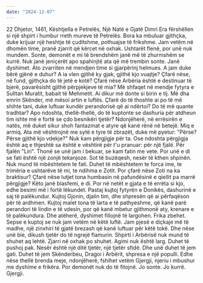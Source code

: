 ```yaml
---
date: "2024-12-07"
---
```

22 Dhjetor, 1461, Kështjella e Petrelës, Një Natë e Gjatë Dimri
Era fërshëllen si një shpirt i humbur rreth mureve të Petrelës. Bora ka mbuluar gjithçka, duke krijuar një heshtje të çuditshme, pothuajse të frikshme. Jam vetëm në dhomën time, pranë zjarrit që kërcet në oxhak. Ushtarët flenë, por unë nuk mundem. Sonte, demonët e mi të brendshëm janë më të zhurmshëm se kurrë.
Nuk janë jeniçerët apo spahinjtë ata që më trembin sonte. Janë dyshimet. Ato zvarriten në mendjen time si gjarpërinj helmues. A jam duke bërë gjënë e duhur? A ia vlen gjithë ky gjak, gjithë kjo vuajtje? Çfarë nëse, në fund, gjithçka do të jetë e kotë? Çfarë nëse Arbëria është e destinuar të bjerë, pavarësisht gjithë përpjekjeve të mia?
Më shfaqet në mendje fytyra e Sulltan Muratit, babait të Mehmetit. Ai dikur më donte si birin e tij. Më dha emrin Skënder, më mësoi artin e luftës. Çfarë do të thoshte ai po të më shihte tani, duke luftuar kundër perandorisë që ai ndërtoi? Do të më quante tradhtar? Apo ndoshta, thellë-thellë, do të kuptonte se dashuria për atdheun tim ishte më e fortë se çdo besnikëri tjetër?
Ndonjëherë, në errësirën e natës, më duket sikur shoh fantazmat e atyre që kanë rënë në betejë. Miq e armiq. Ata më vështrojnë me sytë e tyre të zbrazët, duke më pyetur: "Përse? Përse gjithë kjo vdekje?" Nuk kam përgjigje për ta. Ose ndoshta përgjigja është aq e thjeshtë sa është e vështirë për t'u pranuar: për një fjalë. Për fjalën "Liri".
Thonë se unë jam i bekuar, se kam fatin me vete. Por unë e di se fati është një zonjë tekanjoze. Sot të buzëqesh, nesër të kthen shpinën. Nuk mund të mbështetem te fati. Duhet të mbështetem te forca ime, te trimëria e ushtarëve të mi, te ndihma e Zotit.
Por çfarë nëse Zoti na ka braktisur? Çfarë nëse lutjet tona humbasin në pafundësinë e qiellit pa marrë përgjigje? Këto janë blasfemi, e di. Por në netët e gjata e të errëta si kjo, edhe besimi më i fortë lëkundet.
Pastaj kujtoj fytyrën e Donikës, dashurinë e saj të palëkundur. Kujtoj Gjonin, djalin tim, dhe shpresën që ai përfaqëson për të ardhmen. Kujtoj malet tona të larta e të pathyeshme, që kanë parë perandori të lindin e të vdesin, por që kanë mbetur gjithmonë aty, krenare e të palëkundura.
Dhe atëherë, dyshimet fillojnë të largohen. Frika zbehet. Sepse e kuptoj se nuk jam vetëm në këtë luftë. Jam pjesë e diçkaje më të madhe, një zinxhiri të gjatë brezash që kanë luftuar për këtë tokë. Dhe nëse unë bie, dikush tjetër do të ngrejë flamurin. Shpirti i Arbërisë nuk mund të shuhet aq lehtë.
Zjarri në oxhak po shuhet. Agimi nuk është larg. Duhet të pushoj pak. Nesër është një ditë tjetër, një tjetër sfidë. Dhe unë duhet të jem gati. Duhet të jem Skënderbeu, Dragoi i Arbërit, shpresa e një populli. Edhe nëse thellë brenda meje, ndonjëherë, fshihet vetëm Gjergji, njeriu i mbushur me dyshime e frikëra.
Por demonët nuk do të fitojnë. Jo sonte. Jo kurrë.
Gjergji.